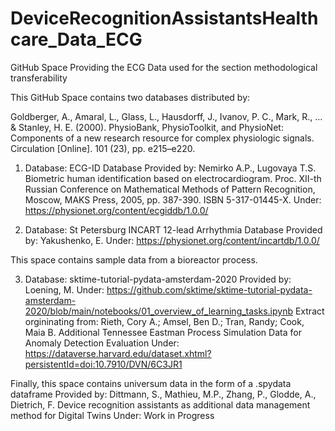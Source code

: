# DeviceRecognitionAssistantsHealthcare_Data_ECG
GitHub Space Providing the ECG Data used for the section methodological transferability

This GitHub Space contains two databases distributed by: 

Goldberger, A., Amaral, L., Glass, L., Hausdorff, J., Ivanov, P. C., Mark, R., ... & Stanley, H. E. (2000). PhysioBank, PhysioToolkit, and PhysioNet: Components of a new research resource for complex physiologic signals. Circulation [Online]. 101 (23), pp. e215–e220.


1. Database: ECG-ID Database
Provided by: Nemirko A.P., Lugovaya T.S. Biometric human identification based on electrocardiogram. Proc. XII-th Russian Conference on Mathematical Methods of Pattern Recognition, Moscow, MAKS Press, 2005, pp. 387-390. ISBN 5-317-01445-X.
Under: https://physionet.org/content/ecgiddb/1.0.0/

2. Database: St Petersburg INCART 12-lead Arrhythmia Database
Provided by: Yakushenko, E.
Under: https://physionet.org/content/incartdb/1.0.0/  

This space contains sample data from a bioreactor process.

3. Database: sktime-tutorial-pydata-amsterdam-2020
Provided by: Loening, M.
Under: https://github.com/sktime/sktime-tutorial-pydata-amsterdam-2020/blob/main/notebooks/01_overview_of_learning_tasks.ipynb
Extract orgininating from: Rieth, Cory A.; Amsel, Ben D.; Tran, Randy; Cook, Maia B. Additional Tennessee Eastman Process Simulation Data for Anomaly Detection Evaluation
Under: https://dataverse.harvard.edu/dataset.xhtml?persistentId=doi:10.7910/DVN/6C3JR1

Finally, this space contains universum data in the form of a .spydata dataframe
Provided by: Dittmann, S., Mathieu, M.P., Zhang, P., Glodde, A., Dietrich, F. Device recognition assistants as additional data management method for Digital Twins
Under: Work in Progress


   
